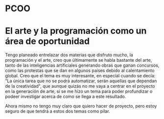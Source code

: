# PCOO

# El arte y la programación como un área de oportunidad
Tengo planeado entrelazar dos materias que disfruto mucho, la programación y el arte, creo que últimamente se habla bastante del arte, tanto de las inteligencias artificiales generando obras que ganan concursos, como las protestas que se dan en algunos países debido al calentamiento global. Creo que el tema es muy interesante, en especial cuando se decía: "La única tarea que no se podrá automatizar, serán aquellas que dependan de la creatividad", que aunque quizás no me vaya a centrar en el proyecto en la generación de arte, sí se me hizo un tema para poder profundizar o podeer investigar acerca de como se llega a este resultado.

Ahora mismo no tengo muy claro que quiero hacer de proyecto, pero estoy seguro de que tendrá a estos dos temas como pilar.
